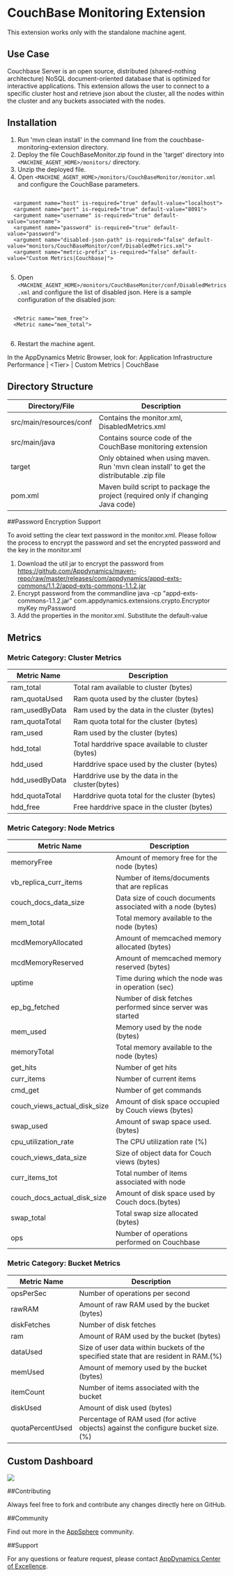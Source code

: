 CouchBase Monitoring Extension
============================

This extension works only with the standalone machine agent.

## Use Case

Couchbase Server is an open source, distributed (shared-nothing architecture) NoSQL document-oriented database that is optimized for interactive applications. This extension allows the user to connect to a specific cluster host and retrieve json about the cluster, all the nodes within the cluster and any buckets associated with the nodes.

## Installation

1. Run 'mvn clean install' in the command line from the couchbase-monitoring-extension directory.
2. Deploy the file CouchBaseMonitor.zip found in the 'target' directory into `<MACHINE_AGENT_HOME>/monitors/` directory.
3. Unzip the deployed file.
4. Open `<MACHINE_AGENT_HOME>/monitors/CouchBaseMonitor/monitor.xml` and configure the CouchBase parameters.
  ```

    <argument name="host" is-required="true" default-value="localhost">
    <argument name="port" is-required="true" default-value="8091">
    <argument name="username" is-required="true" default-value="username">
    <argument name="password" is-required="true" default-value="password">
    <argument name="disabled-json-path" is-required="false" default-value="monitors/CouchBaseMonitor/conf/DisabledMetrics.xml">
    <argument name="metric-prefix" is-required="false" default-value="Custom Metrics|Couchbase|">
    
  ```
5. Open `<MACHINE_AGENT_HOME>/monitors/CouchBaseMonitor/conf/DisabledMetrics.xml` and configure the list of disabled json. Here is a sample configuration of the disabled json:
  ```

    <Metric name="mem_free">
    <Metric name="mem_total">
    
  ```
6. Restart the machine agent.

In the AppDynamics Metric Browser, look for: Application Infrastructure Performance | &lt;Tier&gt; | Custom Metrics | CouchBase

## Directory Structure

| Directory/File | Description |
|----------------|-------------|
|src/main/resources/conf            | Contains the monitor.xml, DisabledMetrics.xml |
|src/main/java             | Contains source code of the CouchBase monitoring extension |
|target            | Only obtained when using maven. Run 'mvn clean install' to get the distributable .zip file |
|pom.xml       | Maven build script to package the project (required only if changing Java code) |

##Password Encryption Support

To avoid setting the clear text password in the monitor.xml. Please follow the process to encrypt the password and set the encrypted password and the key in the monitor.xml 
1. Download the util jar to encrypt the password from https://github.com/Appdynamics/maven-repo/raw/master/releases/com/appdynamics/appd-exts-commons/1.1.2/appd-exts-commons-1.1.2.jar 
2. Encrypt password from the commandline 
java -cp "appd-exts-commons-1.1.2.jar" com.appdynamics.extensions.crypto.Encryptor myKey myPassword 
3. Add the properties in the monitor.xml. Substitute the default-value 
<argument name="password-encrypted" is-required="true" default-value="<ENCRYPTED_PASSWORD>"/> 
<argument name="encryption-key" is-required="false" default-value="myKey"/>


## Metrics

### Metric Category: Cluster Metrics

|Metric Name            	|Description|
|------------------------------	|------------|
|ram_total        		|Total ram available to cluster (bytes)
|ram_quotaUsed        		|Ram quota used by the cluster (bytes)
|ram_usedByData         	|Ram used by the data in the cluster (bytes)
|ram_quotaTotal         	|Ram quota total for the cluster (bytes)
|ram_used	        	|Ram used by the cluster (bytes)
|hdd_total       		|Total harddrive space available to cluster (bytes)
|hdd_used       		|Harddrive space used by the cluster (bytes)
|hdd_usedByData       		|Harddrive use by the data in the cluster(bytes)
|hdd_quotaTotal       		|Harddrive quota total for the cluster (bytes)
|hdd_free       		|Free harddrive space in the cluster (bytes)

### Metric Category: Node Metrics

|Metric Name            	|Description|
|------------------------------	|-----------|
|memoryFree        		|Amount of memory free for the node (bytes)
|vb_replica_curr_items  	|Number of items/documents that are replicas 
|couch_docs_data_size         	|Data size of couch documents associated with a node (bytes)
|mem_total	        	|Total memory available to the node (bytes)
|mcdMemoryAllocated       	|Amount of memcached memory allocated (bytes)
|mcdMemoryReserved       	|Amount of memcached memory reserved (bytes)
|uptime       			|Time during which the node was in operation (sec)
|ep_bg_fetched       		|Number of disk fetches performed since server was started
|mem_used       		|Memory used by the node (bytes)
|memoryTotal        		|Total memory available to the node (bytes)
|get_hits  			|Number of get hits
|curr_items         		|Number of current items
|cmd_get	        	|Number of get commands
|couch_views_actual_disk_size   |Amount of disk space occupied by Couch views (bytes)
|swap_used       		|Amount of swap space used.(bytes)
|cpu_utilization_rate       	|The CPU utilization rate (%)
|couch_views_data_size       	|Size of object data for Couch views (bytes)
|curr_items_tot       		|Total number of items associated with node
|couch_docs_actual_disk_size    |Amount of disk space used by Couch docs.(bytes)
|swap_total       		|Total swap size allocated (bytes)
|ops       			|Number of operations performed on Couchbase

### Metric Category: Bucket Metrics

|Metric Name            	|Description|
|------------------------------	|-----------|
|opsPerSec        		|Number of operations per second
|rawRAM  			|Amount of raw RAM used by the bucket (bytes)
|diskFetches         		|Number of disk fetches
|ram         			|Amount of RAM used by the bucket (bytes)
|dataUsed	        	|Size of user data within buckets of the specified state that are resident in RAM.(%)
|memUsed       			|Amount of memory used by the bucket (bytes)
|itemCount       		|Number of items associated with the bucket
|diskUsed       		|Amount of disk used (bytes)
|quotaPercentUsed       	|Percentage of RAM used (for active objects) against the configure bucket size.(%)


## Custom Dashboard

![](https://raw.github.com/Appdynamics/couchbase-monitoring-extension/master/CouchBase%20Dashboard.png)

##Contributing

Always feel free to fork and contribute any changes directly here on GitHub.

##Community

Find out more in the [AppSphere](http://appsphere.appdynamics.com/t5/eXchange/CouchBase---Monitoring-Extension/idi-p/5567) community.

##Support

For any questions or feature request, please contact [AppDynamics Center of Excellence](mailto:ace-request@appdynamics.com).

